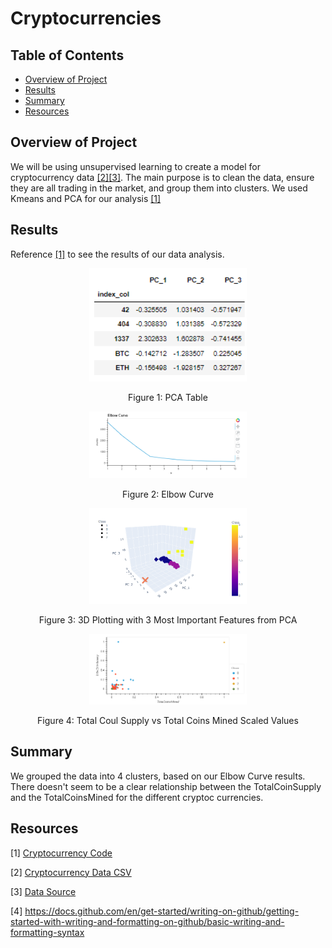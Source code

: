 # Cryptocurrencies

## Table of Contents
- [Overview of Project](#OverviewProject)
- [Results](#Results)
- [Summary](#Summary)
- [Resources](#Resources)

## <a name="OverviewProject"></a>Overview of Project

We will be using unsupervised learning to create a model for cryptocurrency data [[2]](#2)[[3]](#3). The main purpose is to clean the data, ensure they are all trading in the market, and group them into clusters. We used Kmeans and PCA for our analysis [[1]](#1)

## <a name="Results"></a>Results

Reference [[1]](#1) to see the results of our data analysis.

<p align="center"> <img src="Resources/PCA.png" width ="50%" alt="PCA"> </p>
<p align="center"> Figure 1: PCA Table</p> 

<p align="center"> <img src="Resources/ElbowCurve.png" width ="50%" alt="ElbowCurve"> </p>
<p align="center"> Figure 2: Elbow Curve</p> 

<p align="center"> <img src="Resources/3D.png" width ="50%" alt="3D"> </p>
<p align="center"> Figure 3: 3D Plotting with 3 Most Important Features from PCA</p> 

<p align="center"> <img src="Resources/ScatterPlot.png" width ="50%" alt="ScatterPlot"> </p>
<p align="center"> Figure 4: Total Coul Supply vs Total Coins Mined Scaled Values</p> 

## <a name="Summary"></a> Summary

We grouped the data into 4 clusters, based on our Elbow Curve results. There doesn't seem to be a clear relationship between the TotalCoinSupply and the TotalCoinsMined for the different cryptoc currencies.  

## <a name="Resources"></a>Resources

<a name="1">[1]</a> [Cryptocurrency Code](https://github.com/tamiespinosa/Cryptocurrencies/blob/main/crypto_clustering.ipynb)

<a name="2">[2]</a> [Cryptocurrency Data CSV](https://github.com/tamiespinosa/Cryptocurrencies/blob/56324a0e25bc3ad9c95cb3f569fa8aedd12a539d/Resources/crypto_data.csv)

<a name="3">[3]</a> [Data Source](https://min-api.cryptocompare.com/data/all/coinlist)

[4] https://docs.github.com/en/get-started/writing-on-github/getting-started-with-writing-and-formatting-on-github/basic-writing-and-formatting-syntax
